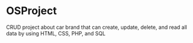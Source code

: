 # OSProject

CRUD project about car brand that can create, update, delete, and read all data by using HTML, CSS, PHP, and SQL
